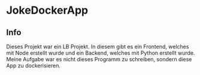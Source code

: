 # JokeDockerApp

## Info
Dieses Projekt war ein LB Projekt. In diesem gibt es ein Frontend, welches mit Node erstellt wurde und ein Backend, welches mit Python erstellt wurde.
Meine Aufgabe war es nicht dieses Programm zu schreiben, sondern diese App zu dockerisieren.
